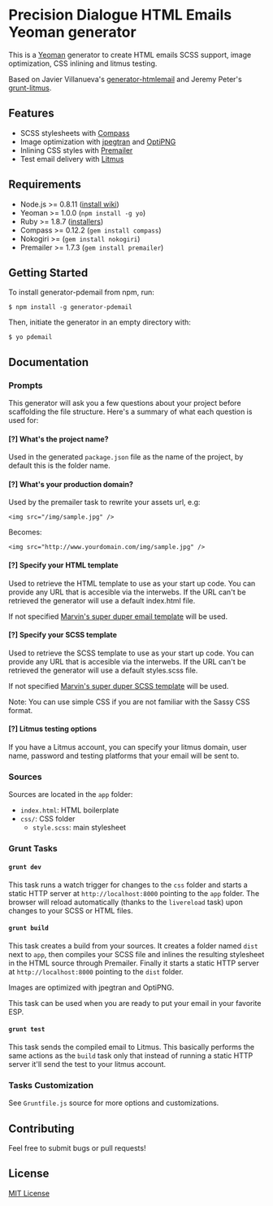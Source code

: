 # Precision Dialogue HTML Emails Yeoman generator

This is a [Yeoman](http://yeoman.io) generator to create HTML emails SCSS support, image optimization, CSS inlining and litmus testing.

Based on Javier Villanueva's [generator-htmlemail](https://github.com/jahvi/generator-htmlemail) and Jeremy Peter's [grunt-litmus](https://github.com/jeremypeter/grunt-litmus/).

## Features

* SCSS stylesheets with [Compass](http://compass-style.org/)
* Image optimization with [jpegtran](http://jpegclub.org/jpegtran/) and [OptiPNG](http://optipng.sourceforge.net/)
* Inlining CSS styles with [Premailer](http://premailer.dialect.ca/)
* Test email delivery with [Litmus](https://litmus.com)

## Requirements

* Node.js >= 0.8.11 ([install wiki](https://github.com/joyent/node/wiki/Installing-Node.js-via-package-manager))
* Yeoman >= 1.0.0 (`npm install -g yo`)
* Ruby >= 1.8.7 ([installers](http://www.ruby-lang.org/en/downloads/))
* Compass >= 0.12.2 (`gem install compass`)
* Nokogiri >= (`gem install nokogiri`)
* Premailer >= 1.7.3 (`gem install premailer`)

## Getting Started

To install generator-pdemail from npm, run:

```
$ npm install -g generator-pdemail
```

Then, initiate the generator in an empty directory with:

```
$ yo pdemail
```

## Documentation

### Prompts

This generator will ask you a few questions about your project before scaffolding the file structure. Here's a summary of what each question is used for:

#### [?] What's the project name?

Used in the generated `package.json` file as the name of the project, by default this is the folder name.

#### [?] What's your production domain?

Used by the premailer task to rewrite your assets url, e.g:

```
<img src="/img/sample.jpg" />
```

Becomes:

```
<img src="http://www.yourdomain.com/img/sample.jpg" />
```

#### [?] Specify your HTML template

Used to retrieve the HTML template to use as your start up code. You can provide any URL that is accesible via the interwebs. If the URL can't be retrieved the generator will use a default index.html file. 

If not specified [Marvin's super duper email template](https://gist.githubusercontent.com/psapir/b5c432b6982466ea0d58/raw/5ef129e59e2f0705e38557696bcf433b3ceabc46/index.html) will be used.


#### [?] Specify your SCSS template

Used to retrieve the SCSS template to use as your start up code. You can provide any URL that is accesible via the interwebs. If the URL can't be retrieved the generator will use a default styles.scss file. 

If not specified [Marvin's super duper SCSS template](https://gist.githubusercontent.com/psapir/b5c432b6982466ea0d58/raw/dd92f3d2a709b82e8a28818e761266e48f4eabba/styles.scss) will be used.

Note: You can use simple CSS if you are not familiar with the Sassy CSS format.

#### [?] Litmus testing options

If you have a Litmus account, you can specify your litmus domain, user name, password and testing platforms that your email will be sent to.

### Sources

Sources are located in the `app` folder:

* `index.html`: HTML boilerplate
* `css/`: CSS folder
    * `style.scss`: main stylesheet

### Grunt Tasks


#### `grunt dev`

This task runs a watch trigger for changes to the `css` folder and starts a static HTTP server at `http://localhost:8000` pointing to the `app` folder. The browser will reload automatically (thanks to the `livereload` task) upon changes to your SCSS or HTML files.

#### `grunt build`

This task creates a build from your sources. It creates a folder named `dist` next to `app`, then compiles your SCSS file and inlines the resulting stylesheet in the HTML source through Premailer. Finally it starts a static HTTP server at `http://localhost:8000` pointing to the `dist` folder.

Images are optimized with jpegtran and OptiPNG.

This task can be used when you are ready to put your email in your favorite ESP. 

#### `grunt test`

This task sends the compiled email to Litmus. This basically performs the same actions as the `build` task only that instead of running a static HTTP server it'll send the test to your litmus account.

### Tasks Customization

See `Gruntfile.js` source for more options and customizations.

## Contributing

Feel free to submit bugs or pull requests! 

## License

[MIT License](http://en.wikipedia.org/wiki/MIT_License)